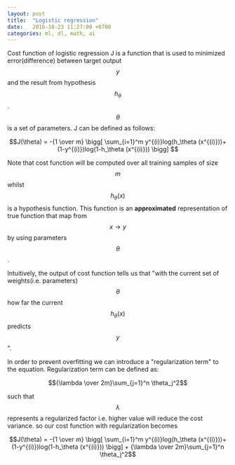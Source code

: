 ```yaml
---
layout: post
title:  "Logistic regression"
date:   2016-10-23 11:27:00 +0700
categories: ml, dl, math, ai
---
```


Cost function of logistic regression J is a function that is used to minimized 
error(difference) between target output $$y$$ and the result from hypothesis $$h_\theta$$.
$$\theta$$ is a set of parameters. J can be defined as follows: 

$$J(\theta) = -{1 \over m} \bigg[ \sum_{i=1}^m y^{(i)}log(h_\theta (x^{(i)}))+(1-y^{(i)})log(1-h_\theta (x^{(i)})) \bigg] $$

Note that cost function will be computed over all training samples of size $$m$$ whilst $$h_\theta(x)$$ is a hypothesis function.
This function is an **approximated** representation of true function that map from $$x \longrightarrow y$$ by using parameters $$\theta$$.

Intuitively, the output of cost function tells us that "with the current set of weights(i.e. parameters) $$\theta$$ how far the current $$h_\theta(x)$$ predicts $$y$$".
 
In order to prevent overfitting we can introduce a "regularization term" to the equation.
Regularization term can be defined as:

$${\lambda \over 2m}\sum_{j=1}^n \theta_j^2$$

such that $$\lambda$$ represents a regularized factor i.e. higher value will reduce the cost variance.
so our cost function with regularization becomes

$$J(\theta) = -{1 \over m} \bigg[ \sum_{i=1}^m y^{(i)}log(h_\theta (x^{(i)}))+(1-y^{(i)})log(1-h_\theta (x^{(i)})) \bigg] + {\lambda \over 2m}\sum_{j=1}^n \theta_j^2$$